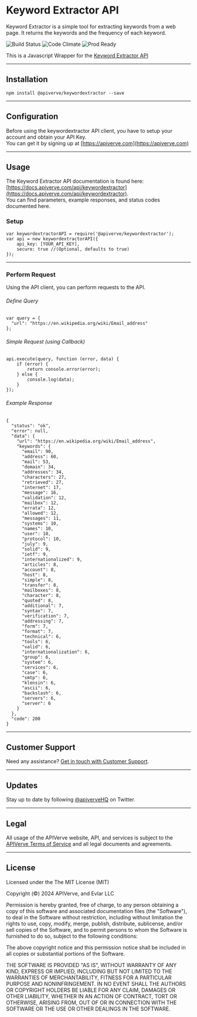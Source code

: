 Keyword Extractor API
============

Keyword Extractor is a simple tool for extracting keywords from a web page. It returns the keywords and the frequency of each keyword.

![Build Status](https://img.shields.io/badge/build-passing-green)
![Code Climate](https://img.shields.io/badge/maintainability-B-purple)
![Prod Ready](https://img.shields.io/badge/production-ready-blue)

This is a Javascript Wrapper for the [Keyword Extractor API](https://apiverve.com/marketplace/api/keywordextractor)

---

## Installation
	npm install @apiverve/keywordextractor --save

---

## Configuration

Before using the keywordextractor API client, you have to setup your account and obtain your API Key.  
You can get it by signing up at [https://apiverve.com](https://apiverve.com)

---

## Usage

The Keyword Extractor API documentation is found here: [https://docs.apiverve.com/api/keywordextractor](https://docs.apiverve.com/api/keywordextractor).  
You can find parameters, example responses, and status codes documented here.

### Setup

```
var keywordextractorAPI = require('@apiverve/keywordextractor');
var api = new keywordextractorAPI({
    api_key: [YOUR_API_KEY],
    secure: true //(Optional, defaults to true)
});
```

---


### Perform Request
Using the API client, you can perform requests to the API.

###### Define Query

```
var query = {
  "url": "https://en.wikipedia.org/wiki/Email_address"
};
```

###### Simple Request (using Callback)

```
api.execute(query, function (error, data) {
    if (error) {
        return console.error(error);
    } else {
        console.log(data);
    }
});
```

###### Example Response

```
{
  "status": "ok",
  "error": null,
  "data": {
    "url": "https://en.wikipedia.org/wiki/Email_address",
    "keywords": {
      "email": 90,
      "address": 60,
      "mail": 53,
      "domain": 34,
      "addresses": 34,
      "characters": 27,
      "retrieved": 27,
      "internet": 17,
      "message": 16,
      "validation": 12,
      "mailbox": 12,
      "errata": 12,
      "allowed": 12,
      "messages": 11,
      "systems": 10,
      "names": 10,
      "user": 10,
      "protocol": 10,
      "july": 9,
      "solid": 9,
      "ietf": 9,
      "internationalized": 9,
      "articles": 8,
      "account": 8,
      "host": 8,
      "simple": 8,
      "transfer": 8,
      "mailboxes": 8,
      "character": 8,
      "quoted": 8,
      "additional": 7,
      "syntax": 7,
      "verification": 7,
      "addressing": 7,
      "form": 7,
      "format": 7,
      "technical": 6,
      "tools": 6,
      "valid": 6,
      "internationalization": 6,
      "group": 6,
      "system": 6,
      "services": 6,
      "case": 6,
      "smtp": 6,
      "klensin": 6,
      "ascii": 6,
      "backslash": 6,
      "servers": 6,
      "server": 6
    }
  },
  "code": 200
}
```

---

## Customer Support

Need any assistance? [Get in touch with Customer Support](https://apiverve.com/contact).

---

## Updates
Stay up to date by following [@apiverveHQ](https://twitter.com/apiverveHQ) on Twitter.

---

## Legal

All usage of the APIVerve website, API, and services is subject to the [APIVerve Terms of Service](https://apiverve.com/terms) and all legal documents and agreements.

---

## License
Licensed under the The MIT License (MIT)

Copyright (&copy;) 2024 APIVerve, and Evlar LLC

Permission is hereby granted, free of charge, to any person obtaining a copy of this software and associated documentation files (the "Software"), to deal in the Software without restriction, including without limitation the rights to use, copy, modify, merge, publish, distribute, sublicense, and/or sell copies of the Software, and to permit persons to whom the Software is furnished to do so, subject to the following conditions:

The above copyright notice and this permission notice shall be included in all copies or substantial portions of the Software.

THE SOFTWARE IS PROVIDED "AS IS", WITHOUT WARRANTY OF ANY KIND, EXPRESS OR IMPLIED, INCLUDING BUT NOT LIMITED TO THE WARRANTIES OF MERCHANTABILITY, FITNESS FOR A PARTICULAR PURPOSE AND NONINFRINGEMENT. IN NO EVENT SHALL THE AUTHORS OR COPYRIGHT HOLDERS BE LIABLE FOR ANY CLAIM, DAMAGES OR OTHER LIABILITY, WHETHER IN AN ACTION OF CONTRACT, TORT OR OTHERWISE, ARISING FROM, OUT OF OR IN CONNECTION WITH THE SOFTWARE OR THE USE OR OTHER DEALINGS IN THE SOFTWARE.